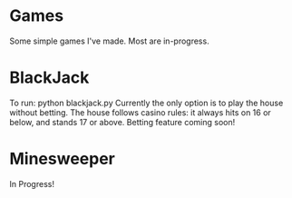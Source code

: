 # Games
Some simple games I've made. Most are in-progress.

# BlackJack
To run: python blackjack.py
Currently the only option is to play the house without betting.
The house follows casino rules: it always hits on 16 or below, and stands 17 or above.
Betting feature coming soon!

# Minesweeper
In Progress!
